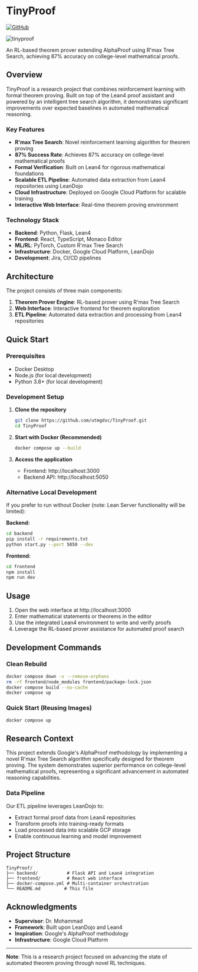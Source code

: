 # TinyProof

[![GitHub](https://img.shields.io/badge/GitHub-TinyProof-blue?logo=github)](https://github.com/utmgdsc/TinyProof)

![tinyproof](https://github.com/user-attachments/assets/40fa9a65-bced-4e15-8aa1-35ac7e082dd2)


An RL-based theorem prover extending AlphaProof using R'max Tree Search, achieving 87% accuracy on college-level mathematical proofs.

## Overview

TinyProof is a research project that combines reinforcement learning with formal theorem proving. Built on top of the Lean4 proof assistant and powered by an intelligent tree search algorithm, it demonstrates significant improvements over expected baselines in automated mathematical reasoning.

### Key Features

- **R'max Tree Search**: Novel reinforcement learning algorithm for theorem proving
- **87% Success Rate**: Achieves 87% accuracy on college-level mathematical proofs
- **Formal Verification**: Built on Lean4 for rigorous mathematical foundations
- **Scalable ETL Pipeline**: Automated data extraction from Lean4 repositories using LeanDojo
- **Cloud Infrastructure**: Deployed on Google Cloud Platform for scalable training
- **Interactive Web Interface**: Real-time theorem proving environment

### Technology Stack

- **Backend**: Python, Flask, Lean4
- **Frontend**: React, TypeScript, Monaco Editor
- **ML/RL**: PyTorch, Custom R'max Tree Search
- **Infrastructure**: Docker, Google Cloud Platform, LeanDojo
- **Development**: Jira, CI/CD pipelines

## Architecture

The project consists of three main components:

1. **Theorem Prover Engine**: RL-based prover using R'max Tree Search
2. **Web Interface**: Interactive frontend for theorem exploration
3. **ETL Pipeline**: Automated data extraction and processing from Lean4 repositories

## Quick Start

### Prerequisites

- Docker Desktop
- Node.js (for local development)
- Python 3.8+ (for local development)

### Development Setup

1. **Clone the repository**
   ```bash
   git clone https://github.com/utmgdsc/TinyProof.git
   cd TinyProof
   ```

2. **Start with Docker (Recommended)**
   ```bash
   docker compose up --build
   ```

3. **Access the application**
   - Frontend: http://localhost:3000
   - Backend API: http://localhost:5050

### Alternative Local Development

If you prefer to run without Docker (note: Lean Server functionality will be limited):

**Backend:**
```bash
cd backend
pip install -r requirements.txt
python start.py --port 5050 --dev
```

**Frontend:**
```bash
cd frontend
npm install
npm run dev
```

## Usage

1. Open the web interface at http://localhost:3000
2. Enter mathematical statements or theorems in the editor
3. Use the integrated Lean4 environment to write and verify proofs
4. Leverage the RL-based prover assistance for automated proof search

## Development Commands

### Clean Rebuild
```bash
docker compose down -v --remove-orphans
rm -rf frontend/node_modules frontend/package-lock.json
docker compose build --no-cache
docker compose up
```

### Quick Start (Reusing Images)
```bash
docker compose up
```

## Research Context

This project extends Google's AlphaProof methodology by implementing a novel R'max Tree Search algorithm specifically designed for theorem proving. The system demonstrates superior performance on college-level mathematical proofs, representing a significant advancement in automated reasoning capabilities.

### Data Pipeline

Our ETL pipeline leverages LeanDojo to:
- Extract formal proof data from Lean4 repositories
- Transform proofs into training-ready formats
- Load processed data into scalable GCP storage
- Enable continuous learning and model improvement

## Project Structure

```
TinyProof/
├── backend/           # Flask API and Lean4 integration
├── frontend/          # React web interface
├── docker-compose.yml # Multi-container orchestration
└── README.md         # This file
```

## Acknowledgments

- **Supervisor**: Dr. Mohammad
- **Framework**: Built upon LeanDojo and Lean4
- **Inspiration**: Google's AlphaProof methodology
- **Infrastructure**: Google Cloud Platform

---

**Note**: This is a research project focused on advancing the state of automated theorem proving through novel RL techniques.